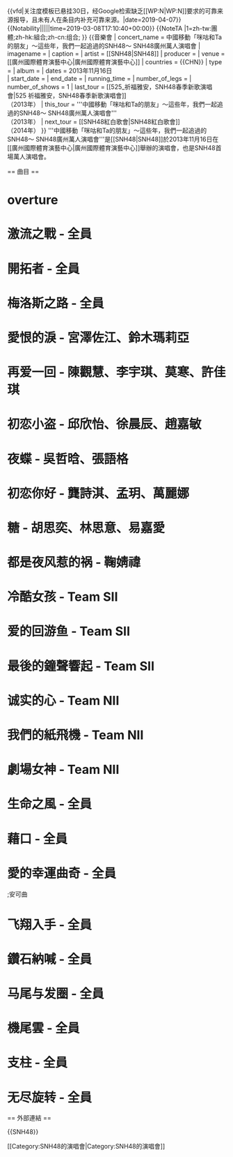 {{vfd|关注度模板已悬挂30日，经Google检索缺乏[[WP:N|WP:N]]要求的可靠来源报导，且未有人在条目内补充可靠来源。|date=2019-04-07}}
{{Notability|||||time=2019-03-08T17:10:40+00:00}}
{{NoteTA
|1=zh-tw:團體;zh-hk:組合;zh-cn:组合;
}}
{{音樂會
| concert_name = 中國移動「咪咕和Ta的朋友」～這些年，我們一起追過的SNH48～ SNH48廣州萬人演唱會
| imagename = 
| caption = 
| artist = [[SNH48|SNH48]]
| producer = 
| venue = [[廣州國際體育演藝中心|廣州國際體育演藝中心]]
| countries = {{CHN}}
| type = 
| album = 
| dates = 2013年11月16日         
| start_date = 
| end_date =
| running_time = 
| number_of_legs =
| number_of_shows = 1
| last_tour = [[525_祈福雅安，SNH48春季新歌演唱會|525 祈福雅安，SNH48春季新歌演唱會]]<br>（2013年）
| this_tour = '''中國移動「咪咕和Ta的朋友」～這些年，我們一起追過的SNH48～ SNH48廣州萬人演唱會'''<br>（2013年）
| next_tour = [[SNH48紅白歌會|SNH48紅白歌會]]<br>（2014年）
}}
'''中國移動「咪咕和Ta的朋友」～這些年，我們一起追過的SNH48～ SNH48廣州萬人演唱會'''是[[SNH48|SNH48]]於2013年11月16日在[[廣州國際體育演藝中心|廣州國際體育演藝中心]]舉辦的演唱會，也是SNH48首場萬人演唱會。

== 曲目 ==
# overture
# 激流之戰 - 全員
# 開拓者 - 全員
# 梅洛斯之路 - 全員
# 愛恨的淚 - 宮澤佐江、鈴木瑪莉亞
# 再爱一回 - 陳觀慧、李宇琪、莫寒、許佳琪
# 初恋小盗 - 邱欣怡、徐晨辰、趙嘉敏
# 夜蝶 - 吳哲晗、張語格
# 初恋你好 - 龔詩淇、孟玥、萬麗娜
# 糖 - 胡思奕、林思意、易嘉愛
# 都是夜风惹的祸 - 鞠婧禕
# 冷酷女孩 - Team SII
# 爱的回游鱼 - Team SII
# 最後的鐘聲響起 - Team SII
# 诚实的心 - Team NII
# 我們的紙飛機 - Team NII
# 劇場女神 - Team NII
# 生命之風 - 全員
# 藉口 - 全員
# 愛的幸運曲奇 - 全員
;安可曲
# 飞翔入手 - 全員
# 鑽石納喊 - 全員
# 马尾与发圈  - 全員
# 機尾雲 - 全員
# 支柱 - 全員
# 无尽旋转 - 全員

== 外部連結 ==

{{SNH48}}

[[Category:SNH48的演唱會|Category:SNH48的演唱會]]
